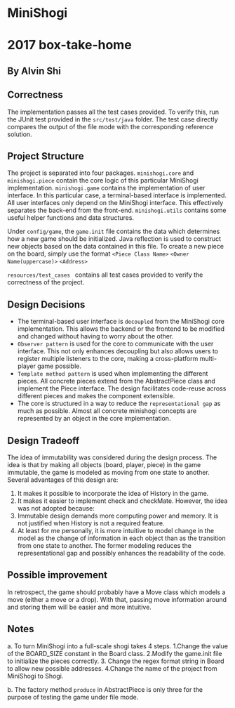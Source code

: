 # MiniShogi
# 2017 box-take-home
## By Alvin Shi

## Correctness
The implementation passes all the test cases provided.
To verify this, run the JUnit test provided in the `src/test/java` folder.
The test case directly compares the output of the file mode with the corresponding reference solution.

## Project Structure
The project is separated into four packages.
`minishogi.core` and `minishogi.piece` contain the core logic of this particular MiniShogi implementation. 
`minishogi.game` contains the implementation of user interface. In this particular case, a terminal-based interface is implemented. All user interfaces only depend on the MiniShogi interface. This effectively separates the back-end from the front-end.
`minishogi.utils` contains some useful helper functions and data structures.

Under  `config/game`, the `game.init` file contains the data which determines how a new game should be initialized. Java reflection is used to construct new objects based on the data contained in this file. To create a new piece on the board, simply use the format `<Piece Class Name>` `<Owner Name(uppercase)>` `<Address>`

`resources/test_cases ` contains all test cases provided to verify the correctness of the project.

## Design Decisions
* The terminal-based user interface is `decoupled` from the MiniShogi core implementation. This allows the backend or the frontend to be modified and changed without having to worry about the other.
* `Observer pattern` is used for the core to communicate with the user interface. This not only enhances decoupling but also allows users to register multiple listeners to the core, making a cross-platform multi-player game possible.
* `Template method pattern` is used when implementing the different pieces. All concrete pieces extend from the AbstractPiece class and implement the Piece interface. The design facilitates code-reuse across different pieces and makes the component extensible.
* The core is structured in a way to reduce the `representational gap` as much as possible. Almost all concrete minishogi concepts are represented by an object in the core implementation.

## Design Tradeoff
The idea of immutability was considered during the design process. The idea is that by making all objects (board, player, piece) in the game immutable, the game is modeled as moving from one state to another. Several advantages of this design are:
   1. It makes it possible to incorporate the idea of History in the game.
   2. It makes it easier to implement check and checkMate.
However, the idea was not adopted because:
   1. Immutable design demands more computing power and memory. It is not justified when History is not a required feature.
   2. At least for me personally, it is more intuitive to model change in the model as the change of information in each object than as the transition from one state to another. The former modeling reduces the representational gap and possibly enhances the readability of the code.
   
## Possible improvement 
In retrospect, the game should probably have a Move class which models a move (either a move or a drop). With that, passing move information around and storing them will be easier and more intuitive.

## Notes
a. To turn MiniShogi into a full-scale shogi takes 4 steps. 1.Change the value of the BOARD_SIZE constant in the Board class. 2.Modify the game.init file to initialize the pieces correctly. 3. Change the regex format string in Board to allow new possible addresses. 4.Change the name of the project from MiniShogi to Shogi.

b. The factory method `produce` in AbstractPiece is only three for the purpose of testing the game under file mode.